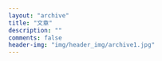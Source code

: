 ```yaml
---
layout: "archive"
title: "文章"
description: ""
comments: false
header-img: "img/header_img/archive1.jpg"
---
```

